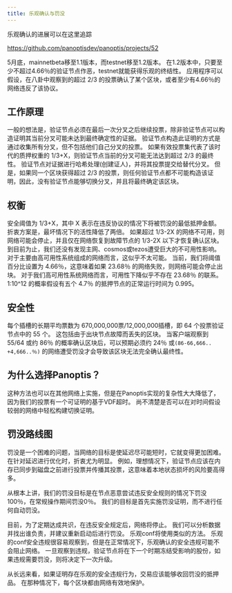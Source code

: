 ```yaml
---
title: 乐观确认与罚没
---
```


乐观确认的进展可以在这里追踪

https://github.com/panoptisdev/panoptis/projects/52

5月底，mainnetbeta移至1.1版本，而testnet移至1.2版本。 在1.2版本中，只要至少不超过4.66％的验证节点作恶，testnet就能获得乐观的终结性。 应用程序可以假设，在八卦中观察到的超过 2/3 的投票确认了某个区块，或者至少有4.66％的网络违反了该协议。

## 工作原理

一般的想法是，验证节点必须在最后一次分叉之后继续投票，除非验证节点可以构造证明其当前分叉可能未达到最终确定性的证据。 验证节点构造此证明的方式是通过收集所有分叉，但不包括他们自己分叉的投票。 如果有效投票集代表了该时代的质押权重的 1/3+X，则验证节点当前的分叉可能无法达到超过 2/3 的最终性。 验证节点对证据进行哈希处理(创建证人)，并将其投票提交给替代分叉。 但是，如果同一个区块获得超过 2/3 的投票，则任何验证节点都不可能构造该证明，因此，没有验证节点能够切换分叉，并且将最终确定该区块。

## 权衡

安全阈值为 1/3+X，其中 X 表示在违反协议的情况下将被罚没的最低抵押金额。 折衷方案是，最坏情况下的活性降低了两倍。 如果超过 1/3-2X 的网络不可用，则网络可能会停止，并且仅在网络恢复到故障节点的 1/3-2X 以下才恢复确认区块。 到目前为止，我们还没有发现主网、cosmos或tezos遭受巨大的不可用性影响。 对于主要由高可用性系统组成的网络而言，这似乎不太可能。 当前，我们将阈值百分比设置为 4.66％，这意味着如果 23.68％ 的网络失败，则网络可能会停止出块。 对于我们高可用性系统网络而言，可用性下降似乎不存在 23.68％ 的联系。 1:10^12 的概率假设有五个 4.7％ 的抵押节点的正常运行时间为 0.995。

## 安全性

每个插槽的长期平均票数为 670,000,000票/12,000,000插槽，即 64 个投票验证节点中的 55 个。 这包括由于出块节点故障而丢失的区块。 当客户端观察到 55/64 或约 86％ 的概率确认区块后，可以预期必须约 24％ 或`(86-66,666.. +4,666..％)` 的网络遭受罚没才会导致该区块无法完全确认最终性。

## 为什么选择Panoptis？

这种方法也可以在其他网络上实施，但是在Panoptis实现的复杂性大大降低了，因为我们的投票有一个可证明的基于VDF超时。 尚不清楚是否可以在对时间假设较弱的网络中轻松构建切换证明。

## 罚没路线图

罚没是一个困难的问题，当网络的目标是使延迟尽可能短时，它就变得更加困难。 在针对延迟进行优化时，折衷尤为明显。 例如，理想情况下，验证节点应该在内存已同步到磁盘之前进行投票并传播其投票，这意味着本地状态损坏的风险要高得多。

从根本上讲，我们的罚没目标是在节点恶意尝试违反安全规则的情况下罚没100％，在常规操作期间罚没0％。 我们的目标是首先实施罚没证明，而不进行任何自动罚没。

目前，为了定期达成共识，在违反安全规定后，网络将停止。 我们可以分析数据并找出谁负责，并建议重新启动后进行罚没。 乐观conf将使用类似的方法。 乐观的conf安全违规很容易观察到，但是在正常情况下，乐观确认的安全违规可能不会阻止网络。 一旦观察到违规，验证节点将在下一个时期冻结受影响的股份，如果违规需要罚没，则将决定下一次升级。

从长远来看，如果证明存在乐观的安全违规行为，交易应该能够收回罚没的抵押品。 在那种情况下，每个区块都由网络有效地保护。

